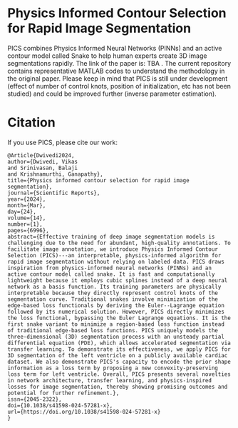 # Physics Informed Contour Selection for Rapid Image Segmentation
PICS combines Physics Informed Neural Networks (PINNs) and an active contour model called Snake to help human experts create 3D image segmentations rapidly. The link of the paper is: TBA . The current repository contains representative MATLAB codes to understand the methodology in the original paper. Please keep in mind that PICS is still under development (effect of number of control knots, position of initialization, etc has not been studied) and could be improved further (inverse parameter estimation). 

# Citation
If you use PICS, please cite our work:
```
﻿@Article{Dwivedi2024,
author={Dwivedi, Vikas
and Srinivasan, Balaji
and Krishnamurthi, Ganapathy},
title={Physics informed contour selection for rapid image segmentation},
journal={Scientific Reports},
year={2024},
month={Mar},
day={24},
volume={14},
number={1},
pages={6996},
abstract={Effective training of deep image segmentation models is challenging due to the need for abundant, high-quality annotations. To facilitate image annotation, we introduce Physics Informed Contour Selection (PICS)---an interpretable, physics-informed algorithm for rapid image segmentation without relying on labeled data. PICS draws inspiration from physics-informed neural networks (PINNs) and an active contour model called snake. It is fast and computationally lightweight because it employs cubic splines instead of a deep neural network as a basis function. Its training parameters are physically interpretable because they directly represent control knots of the segmentation curve. Traditional snakes involve minimization of the edge-based loss functionals by deriving the Euler--Lagrange equation followed by its numerical solution. However, PICS directly minimizes the loss functional, bypassing the Euler Lagrange equations. It is the first snake variant to minimize a region-based loss function instead of traditional edge-based loss functions. PICS uniquely models the three-dimensional (3D) segmentation process with an unsteady partial differential equation (PDE), which allows accelerated segmentation via transfer learning. To demonstrate its effectiveness, we apply PICS for 3D segmentation of the left ventricle on a publicly available cardiac dataset. We also demonstrate PICS's capacity to encode the prior shape information as a loss term by proposing a new convexity-preserving loss term for left ventricle. Overall, PICS presents several novelties in network architecture, transfer learning, and physics-inspired losses for image segmentation, thereby showing promising outcomes and potential for further refinement.},
issn={2045-2322},
doi={10.1038/s41598-024-57281-x},
url={https://doi.org/10.1038/s41598-024-57281-x}
}

```
